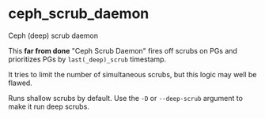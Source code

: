 # ceph_scrub_daemon
Ceph (deep) scrub daemon

This **far from done** "Ceph Scrub Daemon" fires off scrubs on PGs and prioritizes PGs by `last(_deep)_scrub` timestamp.

It tries to limit the number of simultaneous scrubs, but this logic may well be flawed.

Runs shallow scrubs by default. Use the `-D` or `--deep-scrub` argument to make it run deep scrubs.
